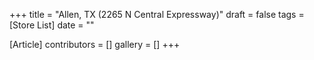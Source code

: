 +++
title = "Allen, TX (2265 N Central Expressway)"
draft = false
tags = [Store List]
date = ""

[Article]
contributors = []
gallery = []
+++
